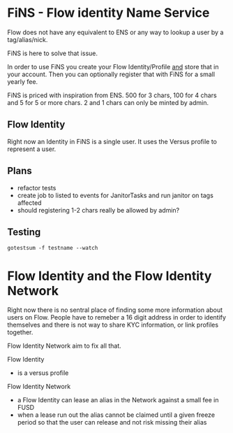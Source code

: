 # FiNS - Flow identity Name Service

Flow does not have any equivalent to ENS or any way to lookup a user by a tag/alias/nick. 

FiNS is here to solve that issue. 

In order to use FiNS you create your Flow Identity/Profile [and](and) store that in your account. Then you can optionally register that with FiNS for a small yearly fee. 

FiNS is priced with inspiration from ENS. 500 for 3 chars, 100 for 4 chars and 5 for 5 or more chars. 2 and 1 chars can only be minted by admin.

## Flow Identity

Right now an Identity in FiNS is a single user.  It uses the Versus profile to represent a user.


## Plans

 - refactor tests
 - create job to listed to events for JanitorTasks and run janitor on tags affected
 - should registering 1-2 chars really be allowed by admin?

## Testing
 `gotestsum -f testname --watch`
 
 

# Flow Identity and the Flow Identity Network

Right now there is no sentral place of finding some more information about users on Flow. People have to remeber a 16 digit address in order to identify themselves and there is not way to share KYC information, or link profiles together.

Flow Identity Network aim to fix all that.

Flow Identity
 - is a versus profile

Flow Identity Network
 - a Flow Identity can lease an alias in the Network against a small fee in FUSD
  - when a lease run out the alias cannot be claimed until a given freeze period so that the user can release and not risk missing their alias
	
